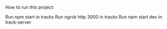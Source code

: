 How to run this project:

Run npm start in tracks
Run ngrok http 3000 in tracks
Run npm start dev in track-server
